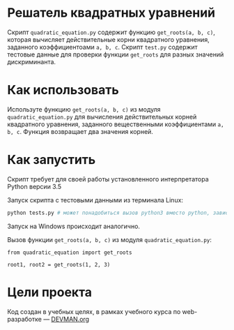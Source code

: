 # Решатель квадратных уравнений

Скрипт `quadratic_equation.py` содержит функцию `get_roots(a, b, c)`, которая вычисляет действительные корни квадратного уравнения, заданного коэффициентоами `a, b, c`. Скрипт `test.py` содержит тестовые данные для проверки функции `get_roots` для разных значений дискриминанта.

# Как использовать

Используте функцию `get_roots(a, b, c)` из модуля `quadratic_equation.py` для вычисления действительных корней квадратного уравнения, заданного вещественными коэффициентами `a, b, c`. Функция возвращает два значения корней.

# Как запустить

Скрипт требует для своей работы установленного интерпретатора Python версии 3.5

Запуск скрипта с тестовыми данными из терминала Linux:

```bash
python tests.py # может понадобиться вызов python3 вместо python, зависит от настроек операционной системы
```
Запуск на Windows происходит аналогично.

Вызов функции `get_roots(a, b, c)` из модуля `quadratic_equation.py`:

    from quadratic_equation import get_roots
    
    root1, root2 = get_roots(1, 2, 3)


# Цели проекта

Код создан в учебных целях, в рамках учебного курса по web-разработке ― [DEVMAN.org](https://devman.org)
